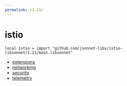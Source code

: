 ```yaml
---
permalink: /1.21/
---
```


# istio

```jsonnet
local istio = import "github.com/jsonnet-libs/istio-libsonnet/1.21/main.libsonnet"
```



* [extensions](extensions/index.md)
* [networking](networking/index.md)
* [security](security/index.md)
* [telemetry](telemetry/index.md)